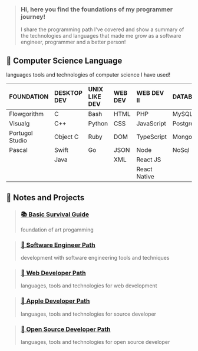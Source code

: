 > ### Hi, here you find the foundations of my programmer journey!
> I share the programming path I've covered and show a summary of the technologies and languages that made me grow as a software engineer, programmer and a better person!

## :memo: Computer Science Language
languages tools and technologies of computer science I have used!

|FOUNDATION|DESKTOP DEV|UNIX LIKE DEV|WEB DEV| WEB DEV II| DATABASE| - |
|:---           |:---       |:---   |:---   |:---           |:---     | :--- |
|Flowgorithm    |C          |Bash   |HTML   |PHP            |MySQL      | UML|
|Visualg        |C++        |Python |CSS    |JavaScript     |PostgreSQL |SCRUM|
|Portugol Studio|Object C   |Ruby   |DOM    |TypeScript     |MongoDB    |XP|
|Pascal         |Swift      |Go     |JSON   |Node           |NoSql      |Git|
|               |Java       |       |XML    |React JS       |           |Kaban|
|               |           |       |       |React Native   |           |Canvas|

## :memo: Notes and Projects

>### [:books: Basic Survival Guide](notebooks/README.md)
> foundation of art progamming 

> ### [:compass: Software Engineer Path](compass/softwareEngineer.md)
> development with software engineering tools and techniques

> ### [:compass: Web Developer Path](compass/webDeveloper.md)
> languages, tools and technologies for web development

> ### [:compass: Apple Developer Path](compass/appleDeveloper.md)
> languages, tools and technologies for source developer

> ### [:compass: Open Source Developer Path](compass/openSourceDeveloper.md)
> languages, tools and technologies for open source developer